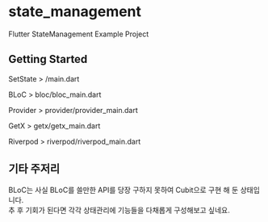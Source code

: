 # state_management

Flutter StateManagement Example Project

## Getting Started
SetState > /main.dart

BLoC > bloc/bloc_main.dart

Provider > provider/provider_main.dart

GetX > getx/getx_main.dart

Riverpod > riverpod/riverpod_main.dart

## 기타 주저리
BLoC는 사실 BLoC를 쓸만한 API를 당장 구하지 못하여
Cubit으로 구현 해 둔 상태입니다.  
추 후 기회가 된다면 각각 상태관리에 기능들을 다채롭게 구성해보고 싶네요.
